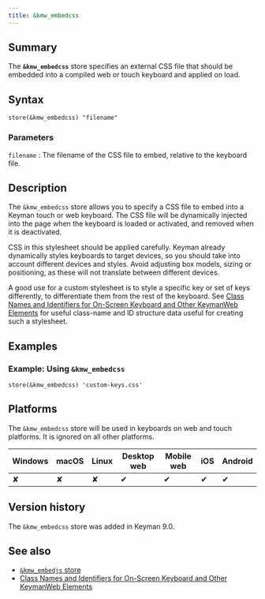 ```yaml
---
title: &kmw_embedcss
---
```


## Summary

The **`&kmw_embedcss`** store specifies an external CSS file that should
be embedded into a compiled web or touch keyboard and applied on load.

## Syntax

```
store(&kmw_embedcss) "filename"
```

### Parameters

`filename`
:   The filename of the CSS file to embed, relative to the keyboard
    file.

## Description

The `&kmw_embedcss` store allows you to specify a CSS file to embed into
a Keyman touch or web keyboard. The CSS file will be dynamically
injected into the page when the keyboard is loaded or activated, and
removed when it is deactivated.

CSS in this stylesheet should be applied carefully. Keyman already
dynamically styles keyboards to target devices, so you should take into
account different devices and styles. Avoid adjusting box models, sizing
or positioning, as these will not translate between different devices.

A good use for a custom stylesheet is to style a specific key or set of keys
differently, to differentiate them from the rest of the keyboard.  See [Class
Names and Identifiers for On-Screen Keyboard and Other KeymanWeb
Elements](/developer/engine/web/current-version/reference/osk/classes) for
useful class-name and ID structure data useful for creating such a stylesheet.

## Examples

### Example: Using `&kmw_embedcss`

```
store(&kmw_embedcss) 'custom-keys.css'
```

## Platforms

The `&kmw_embedcss` store will be used in keyboards on web and touch
platforms. It is ignored on all other platforms.

| Windows | macOS | Linux | Desktop web | Mobile web | iOS | Android |
|---------|-------|-------|-------------|------------|-----|---------|
| ✘       | ✘     | ✘     | ✔           | ✔          | ✔   | ✔       |

## Version history

The `&kmw_embedcss` store was added in Keyman 9.0.

## See also

- [`&kmw_embedjs` store](kmw_embedjs)
- [Class Names and Identifiers for On-Screen Keyboard and Other KeymanWeb Elements](/developer/engine/web/current-version/reference/osk/classes)
